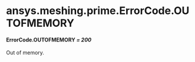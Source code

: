 # ansys.meshing.prime.ErrorCode.OUTOFMEMORY



#### ErrorCode.OUTOFMEMORY *= 200*

Out of memory.

<!-- !! processed by numpydoc !! -->
